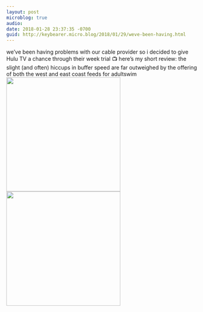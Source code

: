 ```yaml
---
layout: post
microblog: true
audio: 
date: 2018-01-28 23:37:35 -0700
guid: http://keybearer.micro.blog/2018/01/29/weve-been-having.html
---
```

we’ve been having problems with our cable provider so i decided to give Hulu TV a chance through their week trial 📺 here’s my short review: the slight (and often) hiccups in buffer speed are far outweighed by the offering of both the west and east coast feeds for adultswim<br>
<img src="http://keybearer.micro.blog/uploads/2018/914a3735db.jpg" width="300" height="300" />
<img src="http://keybearer.micro.blog/uploads/2018/976575098f.jpg" width="300" height="300" />
